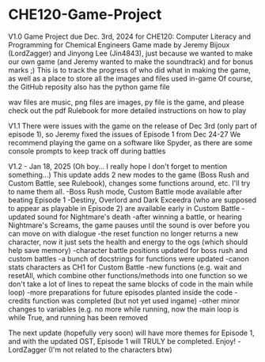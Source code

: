 # CHE120-Game-Project
V1.0
Game Project due Dec. 3rd, 2024 for CHE120: Computer Literacy and Programming for Chemical Engineers
Game made by Jeremy Bijoux (LordZagger) and Jinyong Lee (Jin4843), just because we wanted to make our own game (and Jeremy wanted to make the soundtrack) and for bonus marks ;)
This is to track the progress of who did what in making the game, as well as a place to store all the images and files used in-game
Of course, the GitHub reposity also has the python game file

wav files are music, png files are images, py file is the game, and please check out the pdf Rulebook for more detailed instructions on how to play

V1.1
There were issues with the game on the release of Dec 3rd (only part of episode 1), so Jeremy fixed the issues of Episode 1 from Dec 24-27
We recommend playing the game on a software like Spyder, as there are some console prompts to keep track off during battles

V1.2 - Jan 18, 2025
(Oh boy... I really hope I don't forget to mention something...)
This update adds 2 new modes to the game (Boss Rush and Custom Battle, see Rulebook), changes some functions around, etc. I'll try to name them all.
-Boss Rush mode, Custom Battle mode available after beating Episode 1
-Destiny, Overlord and Dark Exceedra (who are supposed to appear as playable in Episode 2) are available early in Custom Battle
-updated sound for Nightmare's death
-after winning a battle, or hearing Nightmare's Screams, the game pauses until the sound is over before you can move on with dialogue
-the reset function no longer returns a new character, now it just sets the health and energy to the ogs (which should help save memory)
-character battle positions updated for boss rush and custom battles
-a bunch of docstrings for functions were updated
-canon stats characters as CH1 for Custom Battle
-new functions (e.g. wait and resetAll, which combine other functions/methods into one function so we don't take a lot of lines to repeat the same blocks of code in the main while loop)
-more preparations for future episodes planted inside the code
-credits function was completed (but not yet used ingame) 
-other minor changes to variables (e.g. no more while running, now the main loop is while True, and running has been removed

The next update (hopefully very soon) will have more themes for Episode 1, and with the updated OST, Episode 1 will TRULY be completed.
Enjoy! -LordZagger (I'm not related to the characters btw)
